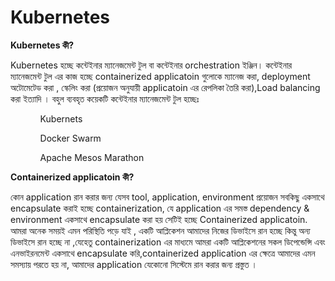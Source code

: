 # Kubernetes

**Kubernetes কী?**

Kubernetes হচ্ছে কন্টেইনার ম্যানেজমেন্ট টুল বা কন্টেইনার orchestration ইঞ্জিন।
কন্টেইনার ম্যানেজমেন্ট টুল এর কাজ হচ্ছে  containerized applicatoin গুলোকে ম্যানেজ করা, deployment অটোমেটেড করা , স্কেলিং করা (প্রয়োজন অনুযায়ী applicatoin এর রেপলিকা তৈরি করা),Load balancing করা ইত্যাদি ।
বহুল ব্যবহৃত কয়েকটি কন্টেইনার ম্যানেজমেন্ট টুল হচ্ছেঃ 

<ol>
  <ul> Kubernets </ul> 
  <ul> Docker Swarm </ul>
  <ul> Apache Mesos Marathon </ul>
</ol>
 
**Containerized applicatoin কী?**

কোন application রান করার জন্য যেসব tool, application, environment প্রয়োজন সবকিছু একসাথে encapsulate করাই হচ্ছে containerization, যে application এর সমস্ত dependency & environment একসাথে encapsulate করা হয় সেটিই হচ্ছে Containerized applicatoin. আমরা অনেক সময়ই এমন পরিস্থিতি পড়ে যাই , একটি আপ্লিকেশন আমাদের নিজের ডিভাইসে রান হচ্ছে কিন্তু অন্য ডিভাইসে রান হচ্ছে না ,যেহেতু containerization এর মাধ্যমে আমরা একটি আপ্লিকেশনের সকল ডিপেন্ডেন্সি এবং এনভাইরনমেন্ট একসাথে encapsulate করি,containerized application এর ক্ষেত্রে আমাদের এমন সমস্যায় পরতে হয় না, আমাদের application যেকোনো সিস্টেমে রান করার জন্য প্রস্তুত । 

